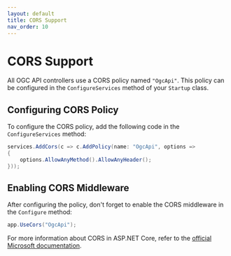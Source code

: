 ```yaml
---
layout: default
title: CORS Support
nav_order: 10
---
```


# CORS Support

All OGC API controllers use a CORS policy named `"OgcApi"`. This policy can be configured in the `ConfigureServices` method of your `Startup` class.

## Configuring CORS Policy
To configure the CORS policy, add the following code in the `ConfigureServices` method:

```csharp
services.AddCors(c => c.AddPolicy(name: "OgcApi", options =>
{
    options.AllowAnyMethod().AllowAnyHeader();
}));
```

## Enabling CORS Middleware
After configuring the policy, don't forget to enable the CORS middleware in the `Configure` method:

```csharp
app.UseCors("OgcApi");
```

For more information about CORS in ASP.NET Core, refer to the [official Microsoft documentation](https://learn.microsoft.com/en-us/aspnet/core/security/cors).
